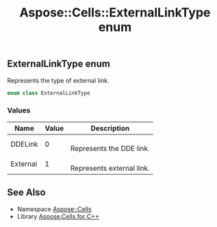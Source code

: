 ﻿---
title: Aspose::Cells::ExternalLinkType enum
linktitle: ExternalLinkType
second_title: Aspose.Cells for C++ API Reference
description: 'Aspose::Cells::ExternalLinkType enum. Represents the type of external link in C++.'
type: docs
weight: 20500
url: /cpp/aspose.cells/externallinktype/
---
## ExternalLinkType enum


Represents the type of external link.

```cpp
enum class ExternalLinkType
```

### Values

| Name | Value | Description |
| --- | --- | --- |
| DDELink | 0 | <br>Represents the DDE link. |
| External | 1 | <br>Represents external link. |

## See Also

* Namespace [Aspose::Cells](../)
* Library [Aspose.Cells for C++](../../)
